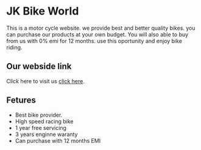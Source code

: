 # JK Bike World

This is a motor cycle website. we provide best and better quality bikes. you can purchase our products at your own budget. You will also able to buy from us with 0% emi for 12 months. use this oportunity and enjoy bike riding.

## Our webside link
Click here to visit us [click here](https://jk-bike-galary.web.app/home).

## Fetures
* Best bike provider.
* High speed racing bike
* 1 year free servicing
* 3 years enginne waranty
* Can purchase with 12 months EMI


